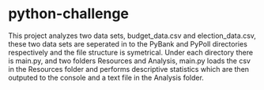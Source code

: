 # python-challenge
This project analyzes two data sets, budget_data.csv and election_data.csv, these two data sets are seperated in to the PyBank and PyPoll directories respectively and the file structure is symetrical. Under each directory there is main.py, and two folders Resources and Analysis, main.py loads the csv in the Resources folder and performs descriptive statistics which are then outputed to the console and a text file in the Analysis folder.